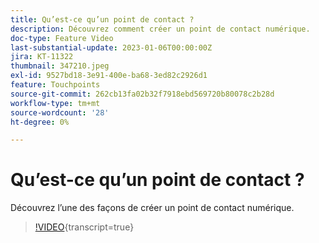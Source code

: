 ```yaml
---
title: Qu’est-ce qu’un point de contact ?
description: Découvrez comment créer un point de contact numérique.
doc-type: Feature Video
last-substantial-update: 2023-01-06T00:00:00Z
jira: KT-11322
thumbnail: 347210.jpeg
exl-id: 9527bd18-3e91-400e-ba68-3ed82c2926d1
feature: Touchpoints
source-git-commit: 262cb13fa02b32f7918ebd569720b80078c2b28d
workflow-type: tm+mt
source-wordcount: '28'
ht-degree: 0%

---
```


# Qu’est-ce qu’un point de contact ?

Découvrez l’une des façons de créer un point de contact numérique.

>[!VIDEO](https://video.tv.adobe.com/v/347210/?learn=on){transcript=true}
